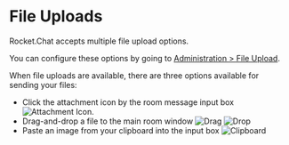# File Uploads

Rocket.Chat accepts multiple file upload options. 

You can configure these options by going to [Administration > File Upload](/5.%20Server%20Management/Administration%20settings.md#File%20Upload).

When file uploads are available, there are three options available for sending your files:

- Click the attachment icon by the room message input box ![Attachment Icon](https://cloud.githubusercontent.com/assets/1986378/14360192/9d49869c-fccb-11e5-8ff5-d240845da93a.png).
- Drag-and-drop a file to the main room window ![Drag](https://cloud.githubusercontent.com/assets/1986378/14360349/53d6ea58-fccc-11e5-8d9c-5f7d88e1772e.png) ![Drop](https://cloud.githubusercontent.com/assets/1986378/14360372/7345cf12-fccc-11e5-8854-a83d116a5653.png)
- Paste an image from your clipboard into the input box ![Clipboard](https://cloud.githubusercontent.com/assets/1986378/14360437/c88c35b0-fccc-11e5-9295-ef1d10a0a12f.png)
